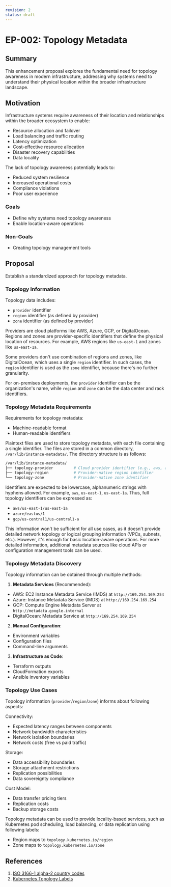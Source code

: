 ```yaml
---
revision: 2
status: draft
---
```


# EP-002: Topology Metadata

## Summary
This enhancement proposal explores the fundamental need for topology awareness in modern infrastructure, addressing why systems need to understand their physical location within the broader infrastructure landscape.

## Motivation
Infrastructure systems require awareness of their location and relationships within the broader ecosystem to enable:
- Resource allocation and failover
- Load balancing and traffic routing
- Latency optimization
- Cost-effective resource allocation
- Disaster recovery capabilities
- Data locality

The lack of topology awareness potentially leads to:
- Reduced system resilience
- Increased operational costs
- Compliance violations
- Poor user experience

### Goals
- Define why systems need topology awareness
- Enable location-aware operations

### Non-Goals
- Creating topology management tools

## Proposal
Establish a standardized approach for topology metadata.

### Topology Information

Topology data includes:
- `provider` identifier
- `region` identifier (as defined by provider)
- `zone` identifier (as defined by provider)

Providers are cloud platforms like AWS, Azure, GCP, or DigitalOcean. Regions and zones are provider-specific identifiers that define the physical location of resources. For example, AWS regions like `us-east-1` and zones like `us-east-1a`.

Some providers don't use combination of regions and zones, like DigitalOcean, which uses a single `region` identifier. In such cases, the `region` identifier is used as the `zone` identifier, because there's no further granularity.

For on-premises deployments, the `provider` identifier can be the organization's name, while `region` and `zone` can be the data center and rack identifiers.

### Topology Metadata Requirements

Requirements for topology metadata:
- Machine-readable format
- Human-readable identifiers

Plaintext files are used to store topology metadata, with each file containing a single identifier. The files are stored in a common directory, `/var/lib/instance-metadata/`. The directory structure is as follows:
```sh
/var/lib/instance-metadata/
├── topology-provider         # Cloud provider identifier (e.g., aws, azure, gcp)
├── topology-region           # Provider-native region identifier
└── topology-zone             # Provider-native zone identifier
```

Identifiers are expected to be lowercase, alphanumeric strings with hyphens allowed. For example, `aws`, `us-east-1`, `us-east-1a`. Thus, full topology identifiers can be expressed as:
- `aws/us-east-1/us-east-1a`
- `azure/eastus/1`
- `gcp/us-central1/us-central1-a`

This information won't be sufficient for all use cases, as it doesn't provide detailed network topology or logical grouping information (VPCs, subnets, etc.). However, it's enough for basic location-aware operations. For more detailed information, additional metadata sources like cloud APIs or configuration management tools can be used.

### Topology Metadata Discovery

Topology information can be obtained through multiple methods:

1. **Metadata Services** (Recommended):
- AWS: EC2 Instance Metadata Service (IMDS) at `http://169.254.169.254`
- Azure: Instance Metadata Service (IMDS) at `http://169.254.169.254`
- GCP: Compute Engine Metadata Server at `http://metadata.google.internal`
- DigitalOcean: Metadata Service at `http://169.254.169.254`

2. **Manual Configuration**:
- Environment variables
- Configuration files
- Command-line arguments

3. **Infrastructure as Code**:
- Terraform outputs
- CloudFormation exports
- Ansible inventory variables

### Topology Use Cases

Topology information (`provider`/`region`/`zone`) informs about following aspects:

Connectivity:
- Expected latency ranges between components
- Network bandwidth characteristics
- Network isolation boundaries
- Network costs (free vs paid traffic)

Storage:
- Data accessibility boundaries
- Storage attachment restrictions
- Replication possibilities
- Data sovereignty compliance

Cost Model:
- Data transfer pricing tiers
- Replication costs
- Backup storage costs

Topology metadata can be used to provide locality-based services, such as Kubernetes pod scheduling, load balancing, or data replication using following labels:
- Region maps to `topology.kubernetes.io/region`
- Zone maps to `topology.kubernetes.io/zone`

## References
1. [ISO 3166-1 alpha-2 country codes](https://en.wikipedia.org/wiki/ISO_3166-1_alpha-2)
2. [Kubernetes Topology Labels](https://kubernetes.io/docs/reference/labels-annotations-taints/#topologykubernetesioregion)
